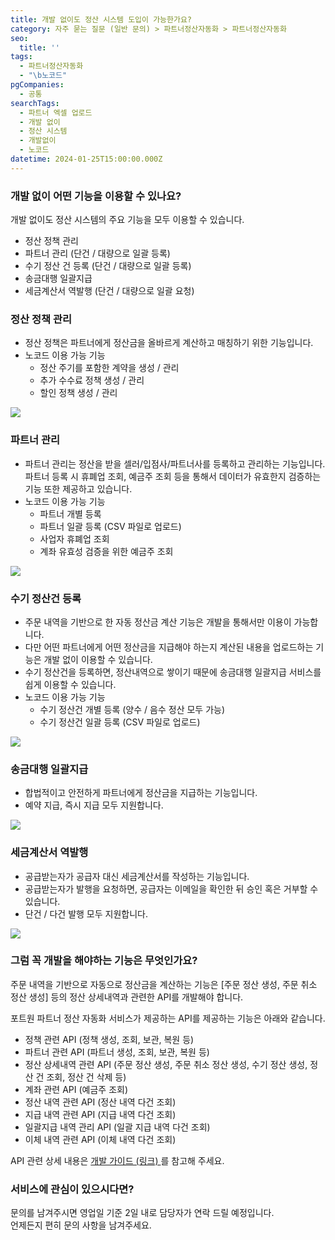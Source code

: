 ```yaml
---
title: 개발 없이도 정산 시스템 도입이 가능한가요?
category: 자주 묻는 질문 (일반 문의) > 파트너정산자동화 > 파트너정산자동화
seo:
  title: ''
tags:
  - 파트너정산자동화
  - "\b노코드"
pgCompanies:
  - 공통
searchTags:
  - 파트너 엑셀 업로드
  - 개발 없이
  - 정산 시스템
  - 개발없이
  - 노코드
datetime: 2024-01-25T15:00:00.000Z
---
```


<Callout content="개발 없이도 정산 시스템 도입이 가능하고 주요 기능을 쉽게 이용할 수 있습니다.
이 글은 개발 없이 이용할 수 있는 주요 기능을 설명합니다." title="" />

### 개발 없이 어떤 기능을 이용할 수 있나요?

개발 없이도 정산 시스템의 주요 기능을 모두 이용할 수 있습니다.

- 정산 정책 관리
- 파트너 관리 (단건 / 대량으로 일괄 등록)
- 수기 정산 건 등록 (단건 / 대량으로 일괄 등록)
- 송금대행 일괄지급
- 세금계산서 역발행 (단건 / 대량으로 일괄 요청)

### 정산 정책 관리

- 정산 정책은 파트너에게 정산금을 올바르게 계산하고 매칭하기 위한 기능입니다.
- 노코드 이용 가능 기능
  - 정산 주기를 포함한 계약을 생성 / 관리
  - 추가 수수료 정책 생성 / 관리
  - 할인 정책 생성 / 관리

![](/uploads/파트너정산자동화/정산정책관리.png)

### 파트너 관리

- 파트너 관리는 정산을 받을 셀러/입점사/파트너사를 등록하고 관리하는 기능입니다. 파트너 등록 시 휴폐업 조회, 예금주 조회 등을 통해서 데이터가 유효한지 검증하는 기능 또한 제공하고 있습니다.
- 노코드 이용 가능 기능
  - 파트너 개별 등록
  - 파트너 일괄 등록 (CSV 파일로 업로드)
  - 사업자 휴폐업 조회
  - 계좌 유효성 검증을 위한 예금주 조회

![](</uploads/파트너정산자동화/파트너 일괄등록.png>)

### 수기 정산건 등록

- 주문 내역을 기반으로 한 자동 정산금 계산 기능은 개발을 통해서만 이용이 가능합니다.
- 다만 어떤 파트너에게 어떤 정산금을 지급해야 하는지 계산된 내용을 업로드하는 기능은 개발 없이 이용할 수 있습니다.
- 수기 정산건을 등록하면, 정산내역으로 쌓이기 때문에 송금대행 일괄지급 서비스를 쉽게 이용할 수 있습니다.
- 노코드 이용 가능 기능
  - 수기 정산건 개별 등록 (양수 / 음수 정산 모두 가능)
  - 수기 정산건 일괄 등록 (CSV 파일로 업로드)

![](</uploads/파트너정산자동화/수기정산 일괄등록.png>)

### 송금대행 일괄지급

- 합법적이고 안전하게 파트너에게 정산금을 지급하는 기능입니다.
- 예약 지급, 즉시 지급 모두 지원합니다.

![](</uploads/파트너정산자동화/송금대행 일괄지급.png>)

### 세금계산서 역발행

- 공급받는자가 공급자 대신 세금계산서를 작성하는 기능입니다.
- 공급받는자가 발행을 요청하면, 공급자는 이메일을 확인한 뒤 승인 혹은 거부할 수 있습니다.
- 단건 / 다건 발행 모두 지원합니다.

![](</uploads/파트너정산자동화/세금계산서 일괄등록.png>)

### 그럼 꼭 개발을 해야하는 기능은 무엇인가요?

주문 내역을 기반으로 자동으로 정산금을 계산하는 기능은 \[주문 정산 생성, 주문 취소 정산 생성] 등의 정산 상세내역과 관련한 API를 개발해야 합니다.

포트원 파트너 정산 자동화 서비스가 제공하는 API를 제공하는 기능은 아래와 같습니다.

- 정책 관련 API (정책 생성, 조회, 보관, 복원 등)
- 파트너 관련 API (파트너 생성, 조회, 보관, 복원 등)
- 정산 상세내역 관련 API (주문 정산 생성, 주문 취소 정산 생성, 수기 정산 생성, 정산 건 조회, 정산 건 삭제 등)
- 계좌 관련 API (예금주 조회)
- 정산 내역 관련 API (정산 내역 다건 조회)
- 지급 내역 관련 API (지급 내역 다건 조회)
- 일괄지급 내역 관리 API (일괄 지급 내역 다건 조회)
- 이체 내역 관련 API (이체 내역 다건 조회)

API 관련 상세 내용은 [개발 가이드 (링크) ](https://developers.portone.io/api/rest-v2/platform?v=v2)를 참고해 주세요.

### 서비스에 관심이 있으시다면?

문의를 남겨주시면 영업일 기준 2일 내로 담당자가 연락 드릴 예정입니다. \
언제든지 편히 문의 사항을 남겨주세요.

<Callout content="" title="서비스 문의 남기러 가기 ↗" />

###
